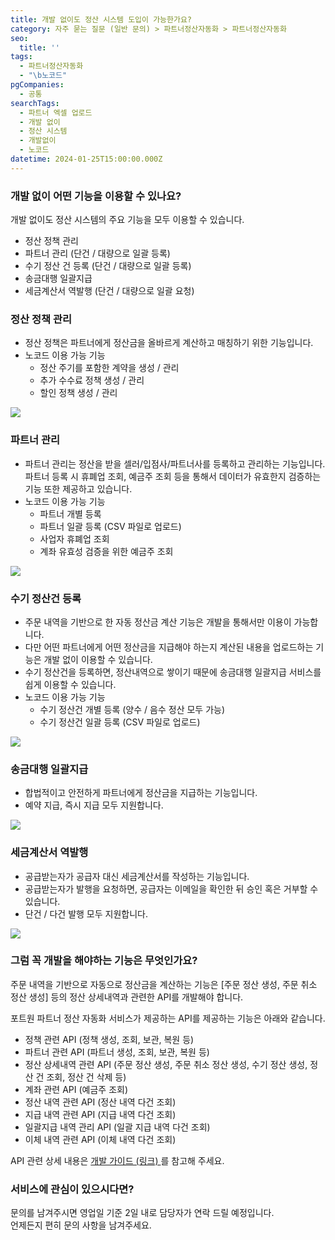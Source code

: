 ```yaml
---
title: 개발 없이도 정산 시스템 도입이 가능한가요?
category: 자주 묻는 질문 (일반 문의) > 파트너정산자동화 > 파트너정산자동화
seo:
  title: ''
tags:
  - 파트너정산자동화
  - "\b노코드"
pgCompanies:
  - 공통
searchTags:
  - 파트너 엑셀 업로드
  - 개발 없이
  - 정산 시스템
  - 개발없이
  - 노코드
datetime: 2024-01-25T15:00:00.000Z
---
```


<Callout content="개발 없이도 정산 시스템 도입이 가능하고 주요 기능을 쉽게 이용할 수 있습니다.
이 글은 개발 없이 이용할 수 있는 주요 기능을 설명합니다." title="" />

### 개발 없이 어떤 기능을 이용할 수 있나요?

개발 없이도 정산 시스템의 주요 기능을 모두 이용할 수 있습니다.

- 정산 정책 관리
- 파트너 관리 (단건 / 대량으로 일괄 등록)
- 수기 정산 건 등록 (단건 / 대량으로 일괄 등록)
- 송금대행 일괄지급
- 세금계산서 역발행 (단건 / 대량으로 일괄 요청)

### 정산 정책 관리

- 정산 정책은 파트너에게 정산금을 올바르게 계산하고 매칭하기 위한 기능입니다.
- 노코드 이용 가능 기능
  - 정산 주기를 포함한 계약을 생성 / 관리
  - 추가 수수료 정책 생성 / 관리
  - 할인 정책 생성 / 관리

![](/uploads/파트너정산자동화/정산정책관리.png)

### 파트너 관리

- 파트너 관리는 정산을 받을 셀러/입점사/파트너사를 등록하고 관리하는 기능입니다. 파트너 등록 시 휴폐업 조회, 예금주 조회 등을 통해서 데이터가 유효한지 검증하는 기능 또한 제공하고 있습니다.
- 노코드 이용 가능 기능
  - 파트너 개별 등록
  - 파트너 일괄 등록 (CSV 파일로 업로드)
  - 사업자 휴폐업 조회
  - 계좌 유효성 검증을 위한 예금주 조회

![](</uploads/파트너정산자동화/파트너 일괄등록.png>)

### 수기 정산건 등록

- 주문 내역을 기반으로 한 자동 정산금 계산 기능은 개발을 통해서만 이용이 가능합니다.
- 다만 어떤 파트너에게 어떤 정산금을 지급해야 하는지 계산된 내용을 업로드하는 기능은 개발 없이 이용할 수 있습니다.
- 수기 정산건을 등록하면, 정산내역으로 쌓이기 때문에 송금대행 일괄지급 서비스를 쉽게 이용할 수 있습니다.
- 노코드 이용 가능 기능
  - 수기 정산건 개별 등록 (양수 / 음수 정산 모두 가능)
  - 수기 정산건 일괄 등록 (CSV 파일로 업로드)

![](</uploads/파트너정산자동화/수기정산 일괄등록.png>)

### 송금대행 일괄지급

- 합법적이고 안전하게 파트너에게 정산금을 지급하는 기능입니다.
- 예약 지급, 즉시 지급 모두 지원합니다.

![](</uploads/파트너정산자동화/송금대행 일괄지급.png>)

### 세금계산서 역발행

- 공급받는자가 공급자 대신 세금계산서를 작성하는 기능입니다.
- 공급받는자가 발행을 요청하면, 공급자는 이메일을 확인한 뒤 승인 혹은 거부할 수 있습니다.
- 단건 / 다건 발행 모두 지원합니다.

![](</uploads/파트너정산자동화/세금계산서 일괄등록.png>)

### 그럼 꼭 개발을 해야하는 기능은 무엇인가요?

주문 내역을 기반으로 자동으로 정산금을 계산하는 기능은 \[주문 정산 생성, 주문 취소 정산 생성] 등의 정산 상세내역과 관련한 API를 개발해야 합니다.

포트원 파트너 정산 자동화 서비스가 제공하는 API를 제공하는 기능은 아래와 같습니다.

- 정책 관련 API (정책 생성, 조회, 보관, 복원 등)
- 파트너 관련 API (파트너 생성, 조회, 보관, 복원 등)
- 정산 상세내역 관련 API (주문 정산 생성, 주문 취소 정산 생성, 수기 정산 생성, 정산 건 조회, 정산 건 삭제 등)
- 계좌 관련 API (예금주 조회)
- 정산 내역 관련 API (정산 내역 다건 조회)
- 지급 내역 관련 API (지급 내역 다건 조회)
- 일괄지급 내역 관리 API (일괄 지급 내역 다건 조회)
- 이체 내역 관련 API (이체 내역 다건 조회)

API 관련 상세 내용은 [개발 가이드 (링크) ](https://developers.portone.io/api/rest-v2/platform?v=v2)를 참고해 주세요.

### 서비스에 관심이 있으시다면?

문의를 남겨주시면 영업일 기준 2일 내로 담당자가 연락 드릴 예정입니다. \
언제든지 편히 문의 사항을 남겨주세요.

<Callout content="" title="서비스 문의 남기러 가기 ↗" />

###
